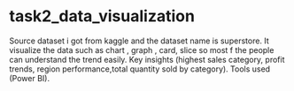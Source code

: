 # task2_data_visualization
Source dataset i got from kaggle and the dataset name is superstore.
It visualize the data such as chart , graph , card, slice so most f the people can understand the trend easily.
Key insights (highest sales category, profit trends, region performance,total quantity sold by category).
Tools used (Power BI).

